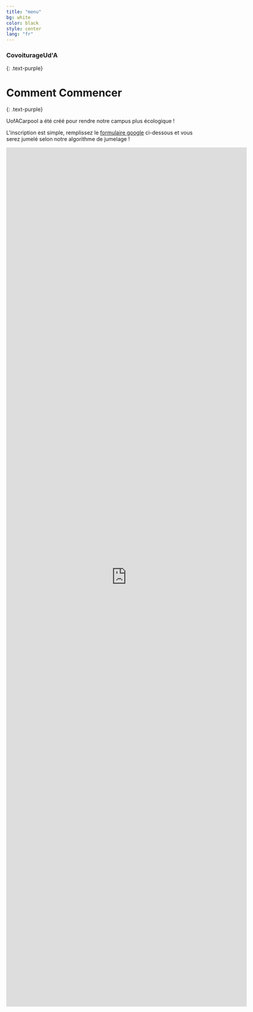 ```yaml
---
title: "menu"
bg: white
color: black
style: center
lang: "fr"
---
```


### **CovoiturageUd'A**
{: .text-purple}

<span class="fa-stack subtlecircle" style="font-size:100px; background:rgba(255,166,0,0.1)">
  <i class="fa fa-circle fa-stack-2x text-white"></i>
  <i class="fa fa-bicycle fa-stack-1x text-orange"></i>
</span>

# Comment Commencer
{: .text-purple}


UofACarpool a été créé pour rendre notre campus plus écologique !

L'inscription est simple, remplissez le [formulaire google](https://forms.gle/56qjYjCgN5nAuGE39) ci-dessous et vous serez jumelé selon notre algorithme de jumelage !

<div class="icontain">
  <iframe src="https://docs.google.com/forms/d/e/1FAIpQLSfDMrrW5bT5JcJeK2rNX3a5l-87-y1RaeH7sMAgAvUcx0Ghvg/viewform?embedded=true" width="640" height="2282" frameborder="0" marginheight="0" marginwidth="0">Loading…</iframe>
</div>
